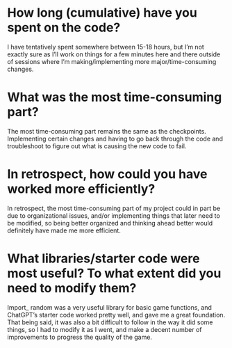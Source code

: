 # How long (cumulative) have you spent on the code?
I have tentatively spent somewhere between 15-18 hours, but I’m not exactly sure as I’ll work on things for a few minutes here and there outside of sessions where I’m making/implementing more major/time-consuming changes.

# What was the most time-consuming part?
The most time-consuming part remains the same as the checkpoints. Implementing certain changes and having to go back through the code and troubleshoot to figure out what is causing the new code to fail.

# In retrospect, how could you have worked more efficiently?
In retrospect, the most time-consuming part of my project could in part be due to organizational issues, and/or implementing things that later need to be modified, so being better organized and thinking ahead better would definitely have made me more efficient.

# What libraries/starter code were most useful? To what extent did you need to modify them?
Import_ random was a very useful library for basic game functions, and ChatGPT’s starter code worked pretty well, and gave me a great foundation. That being said, it was also a bit difficult to follow in the way it did some things, so I had to modify it as I went, and make a decent number of improvements to progress the quality of the game.

